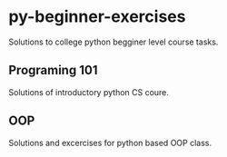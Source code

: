 # py-beginner-exercises

Solutions to college python begginer level course tasks.

## Programing 101

Solutions of introductory python CS coure.

## OOP

Solutions and excercises for python based OOP class.
